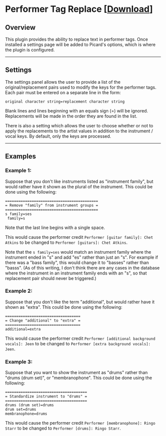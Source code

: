 # Performer Tag Replace \[[Download](https://github.com/rdswift/picard-plugins/raw/2.0_RDS_Plugins/plugins/performer_tag_replace/performer_tag_replace.zip)\]

## Overview

This plugin provides the ability to replace text in performer tags. Once installed a settings page will be
added to Picard's options, which is where the plugin is configured.

---

## Settings

The settings panel allows the user to provide a list of the original/replacement pairs used to modify the keys
for the performer tags. Each pair must be entered on a separate line in the form:

```
original character string=replacement character string
```

Blank lines and lines beginning with an equals sign (=) will be ignored. Replacements will be made in the
order they are found in the list.

There is also a setting which allows the user to choose whether or not to apply the replacements to the artist
values in addition to the instrument / vocal keys.  By default, only the keys are processed.

---

## Examples

### Example 1:

Suppose that you don't like instruments listed as "instrument family", but would rather have it shown as
the plural of the instrument.  This could be done using the following:

```
==========================================
= Remove "family" from instrument groups =
==========================================
s family=ses
 family=s
```

Note that the last line begins with a single space.

This would cause the performer credit `Performer [guitar family]: Chet Atkins` to be changed to `Performer [guitars]: Chet Atkins`.

Note that the `s family=ses` would match an instrument family where the instrument ended in "s" and add
"es" rather than just an "s".  For example if there was a "bass family", this would change it to "basses"
rather than "basss".  (As of this writing, I don't think there are any cases in the database where the
instrument in an instrument family ends with an "s", so that replacement pair should never be triggered.)


### Example 2:

Suppose that you don't like the term "additional", but would rather have it shown as "extra".  This could
be done using the following:

```
==================================
= Change "additional" to "extra" =
==================================
additional=extra
```

This would cause the performer credit `Performer [additional background vocals]: Jeen` to be
changed to `Performer [extra background vocals]: Jeen`.


### Example 3:

Suppose that you want to show the instrument as "drums" rather than "drums (drum set)", or "membranophone".
This could be done using the following:

```
=====================================
= Standardize instrument to "drums" =
=====================================
drums (drum set)=drums
drum set=drums
membranophone=drums
```

This would cause the performer credit `Performer [membranophone]: Ringo Starr` to be changed to
`Performer [drums]: Ringo Starr`.

<!---
---

## Credits

Special thank-you to [hiccup](https://musicbrainz.org/user/hiccup) for improvement suggestions and extensive testing during
the development of this plugin, and for providing the write-up and examples that formed the basis for this User Guide.



## Description

This plugin allows the user to configure the way that instrument and vocal performer tags are written. Once
installed a settings page will be added to Picard's options, which is where the plugin is configured.

These settings will determine the format for any Performer tags prepared. The format is divided into six
parts: the performer; the instrument or vocals; and four user selectable sections for the extra
information. This is set out as:

\[Section 1\]Instrument/Vocals\[Section 2\]\[Section 3\]: Performer\[Section 4\]

You can select the section in which each of the extra information words appears.  These extra information
words are "additional", "guest", "solo" and type of vocal.

For each of the sections you can select the starting character(s), the character(s) separating entries, and
the ending character(s).  Note that leading or trailing spaces must be included in the settings and will not
be automatically added.  If no separator characters are entered, the items will be automatically separated
by a single space.

Note that sections that don't contain any entries for a givien performer tag will not be included in the
tag, including any start or end text configured for the section.

For example, some of the ways that a performer relationship for Billy Preston playing a guest solo on the
Rhodes piano could be configured to be saved include:

* Performer [guest solo rhodes piano]: Billy Preston
* Performer [solo rhodes piano]: Billy Preston (guest)
* Performer [rhodes piano]: Billy Preston (guest solo)
* Performer [rhodes piano, guest solo]: Billy Preston
* Performer [rhodes piano, solo]: Billy Preston (guest)
* Performer [rhodes piano, guest]: Billy Preston (solo)

This shows only a few examples of the many possible displays that can be configured.

## Settings

The first group of settings is the **Keyword Section Assignments**.  This is where you select the section in
which each of the keywords will be displayed.  Selection is made by clicking the radio button corresponding
to the desired section for each of the keywords.

The second group of settings is the **Section Display Settings**.  This is where you configure the text
included at the beginning and end of each section displayed, and the characters used to separate multiple
items within a section.  Note that leading or trailing spaces must be included in the settings and will not
be automatically added.  If no separator characters are entered, the items will be automatically separated
by a single space.

The initial default settings are:

```
Keyword 'additional':  Section 3
Keyword 'guest':       Section 4
Keyword 'solo':        Section 3
All 'vocals' keywords: Section 2

Section 1 starting text:   ''
Section 1 ending text:     ''
Section 1 separator text:  ''

Section 2 starting text:   ', '
Section 2 ending text:     ''
Section 2 separator text:  ''

Section 3 starting text:   ' ('
Section 3 ending text:     ''
Section 3 separator text:  ')'

Section 4 starting text:   ' ('
Section 4 ending text:     ''
Section 4 separator text:  ')'
```

These settings will produce tags such as:

* Performer [rhodes piano (solo)]: Billy Preston (guest)
* Performer [percussion]: Steve Berlin (guest), Kris MacFarlane, Séan McCann
* Performer [vocal, background]: Jeen (guest)

--->
